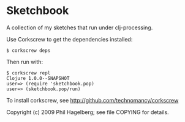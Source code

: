 # Sketchbook

A collection of my sketches that run under clj-processing.

Use Corkscrew to get the dependencies installed:

    $ corkscrew deps

Then run with:

    $ corkscrew repl
    Clojure 1.0.0--SNAPSHOT
    user=> (require 'sketchbook.pop)
    user=> (sketchbook.pop/run)

To install corkscrew, see http://github.com/technomancy/corkscrew

Copyright (c) 2009 Phil Hagelberg; see file COPYING for details.
